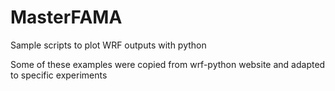 # MasterFAMA
Sample scripts to plot WRF outputs with python

Some of these examples were copied from wrf-python website and adapted to specific experiments
